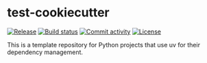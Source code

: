 # test-cookiecutter

[![Release](https://img.shields.io/github/v/release/RoninD/test-cookiecutter)](https://img.shields.io/github/v/release/RoninD/test-cookiecutter)
[![Build status](https://img.shields.io/github/actions/workflow/status/RoninD/test-cookiecutter/main.yml?branch=main)](https://github.com/RoninD/test-cookiecutter/actions/workflows/main.yml?query=branch%3Amain)
[![Commit activity](https://img.shields.io/github/commit-activity/m/RoninD/test-cookiecutter)](https://img.shields.io/github/commit-activity/m/RoninD/test-cookiecutter)
[![License](https://img.shields.io/github/license/RoninD/test-cookiecutter)](https://img.shields.io/github/license/RoninD/test-cookiecutter)

This is a template repository for Python projects that use uv for their dependency management.
